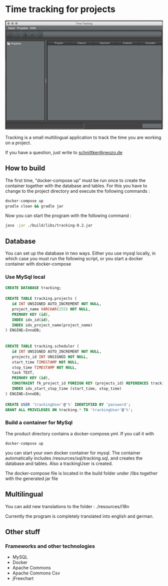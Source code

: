# Time tracking for projects 
![screenshot](https://github.com/schnittker/tracking/blob/master/screenshots/screenshot.png?raw=true)

Tracking is a small multilingual application to track the time you are working on a project. 

If you have a question, just write to 
schnittker@neozo.de

## How to build
The first time, "docker-compose up" must be run once to create the container together with the database and tables. 
For this you have to change to the project directory and execute the following commands : 
```bash
docker-compose up
gradle clean && gradle jar
```

Now you can start the program with the following command :
```bash
java -jar ./build/libs/tracking-0.2.jar
```

## Database
You can set up the database in two ways.
Either you use mysql locally, in which case you must run the following script, or you start a docker container with docker-compose

### Use MySql local

```sql
CREATE DATABASE tracking;

CREATE TABLE tracking.projects (
   id INT UNSIGNED AUTO_INCREMENT NOT NULL,
   project_name VARCHAR(255) NOT NULL,
   PRIMARY KEY (id),
   INDEX idx_id(id),
   INDEX idx_project_name(project_name)
) ENGINE=InnoDB;


CREATE TABLE tracking.scheduler (
   id INT UNSIGNED AUTO_INCREMENT NOT NULL,
   projects_id INT UNSIGNED NOT NULL,
   start_time TIMESTAMP NOT NULL,
   stop_time TIMESTAMP NOT NULL,
   task TEXT,
   PRIMARY KEY (id),
   CONSTRAINT fk_project_id FOREIGN KEY (projects_id) REFERENCES tracking.projects (id),
   INDEX idx_start_stop_time (start_time, stop_time)
) ENGINE=InnoDB;

CREATE USER 'trackingUser'@'%' IDENTIFIED BY 'password';
GRANT ALL PRIVILEGES ON tracking.* TO 'trackingUser'@'%';
```

### Build a container for MySql
The product directory contains a docker-compose.yml.
If you call it with 
```shell
docker-compose up
```
you can start your own docker container for mysql. 
The container automatically includes /resources/sql/tracking.sql, and creates the database and tables. 
Also a trackingUser is created.

The docker-compose file is located in the build folder under /libs together with the generated jar file

## Multilingual
You can add new translations to the folder :
./resources/i18n

Currently the program is completely translated into english and german. 

## Other stuff
### Frameworks and other technologies
* MySQL
* Docker
* Apache Commons
* Apache Commons Csv
* jFreechart
